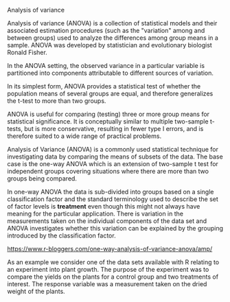 Analysis of variance

Analysis of variance (ANOVA) is a collection of statistical models and their associated estimation procedures 
    (such as the "variation" among and between groups) used to analyze the differences among group means in a sample. 
ANOVA was developed by statistician and evolutionary biologist Ronald Fisher. 

In the ANOVA setting, the observed variance in a particular variable is partitioned into components attributable to different sources of variation. 

In its simplest form, ANOVA provides a statistical test of whether the population means of several groups are equal, 
    and therefore generalizes the t-test to more than two groups. 

ANOVA is useful for comparing (testing) three or more group means for statistical significance. 
It is conceptually similar to multiple two-sample t-tests, but is more conservative, resulting in fewer type I errors,
    and is therefore suited to a wide range of practical problems. 


Analysis of Variance (ANOVA) is a commonly used statistical technique for investigating data by comparing the means of subsets of the data. 
The base case is the one-way ANOVA which is an extension of two-sample t test for independent groups covering situations where 
    there are more than two groups being compared.

In one-way ANOVA the data is sub-divided into groups based on a single classification factor and 
    the standard terminology used to describe the set of factor levels is **treatment** even though 
        this might not always have meaning for the particular application. 
    There is variation in the measurements taken on the individual components of the data set and ANOVA investigates whether 
        this variation can be explained by the grouping introduced by the classification factor.

https://www.r-bloggers.com/one-way-analysis-of-variance-anova/amp/

As an example we consider one of the data sets available with R relating to an experiment into plant growth. 
The purpose of the experiment was to compare the yields on the plants for a control group and two treatments of interest. 
The response variable was a measurement taken on the dried weight of the plants.